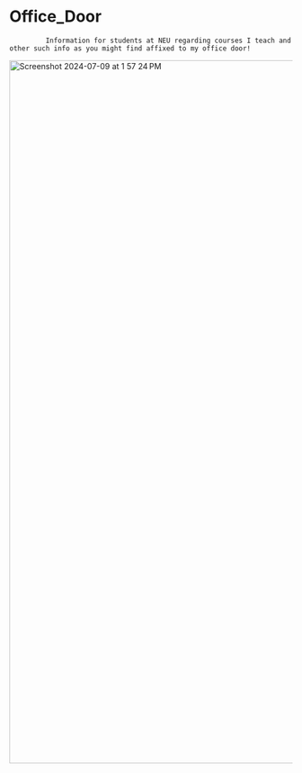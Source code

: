 # Office_Door
             Information for students at NEU regarding courses I teach and other such info as you might find affixed to my office door!
<img width="1250" alt="Screenshot 2024-07-09 at 1 57 24 PM" src="https://github.com/jamiehenzy/Office_Door/assets/149628307/7514287f-f846-4fb6-ae38-b2d9a689845f">
